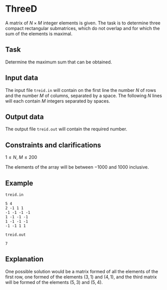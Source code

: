# ThreeD

A matrix of $N \times M$ integer elements is given. The task is to determine three compact rectangular submatrices, which do not overlap and for which the sum of the elements is maximal.

## Task

Determine the maximum sum that can be obtained.

## Input data

The input file `treid.in` will contain on the first line the number $N$ of rows and the number $M$ of columns, separated by a space. The following $N$ lines will each contain $M$ integers separated by spaces.

## Output data

The output file `treid.out` will contain the required number.

## Constraints and clarifications

$1 \leq N$, $M \leq 200$

The elements of the array will be between $-1000$ and $1000$ inclusive.

## Example

`treid.in`
```
5 4 
2 -1 1 1 
-1 -1 -1 -1 
1 -1 -1 -1 
1 -1 -1 -1 
-1 -1 1 1
```

`treid.out`
```
7
```

## Explanation

One possible solution would be a matrix formed of all the elements of the first row, one formed of the elements $(3, 1)$ and $(4, 1)$, and the third matrix will be formed of the elements $(5, 3)$ and $(5, 4)$.